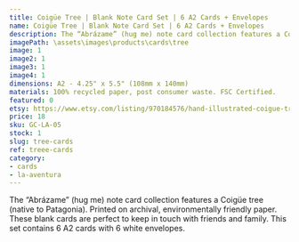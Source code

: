 ```yaml
---
title: Coigüe Tree | Blank Note Card Set | 6 A2 Cards + Envelopes
name: Coigüe Tree | Blank Note Card Set | 6 A2 Cards + Envelopes
description: The “Abrázame” (hug me) note card collection features a Coigüe tree (native to Patagonia). Printed on archival, environmentally friendly paper.
imagePath: \assets\images\products\cards\tree
image: 1
image2: 1
image3: 1
image4: 1
dimensions: A2 - 4.25" x 5.5" (108mm x 140mm)
materials: 100% recycled paper, post consumer waste. FSC Certified.
featured: 0
etsy: https://www.etsy.com/listing/970184576/hand-illustrated-coigue-tree-o-blank
price: 18
sku: GC-LA-05
stock: 1
slug: tree-cards
ref: treee-cards
category:
- cards
- la-aventura
---
```

The “Abrázame” (hug me) note card collection features a Coigüe tree (native to Patagonia). Printed on archival, environmentally friendly paper. These blank cards are perfect to keep in touch with friends and family. This set contains 6 A2 cards with 6 white envelopes.
